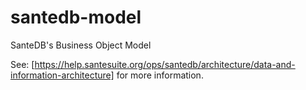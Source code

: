 # santedb-model
SanteDB's Business Object Model

See: [https://help.santesuite.org/ops/santedb/architecture/data-and-information-architecture] for more information.
